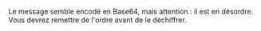 Le message semble encodé en Base64, mais attention : il est en désordre.
Vous devrez remettre de l'ordre avant de le déchiffrer.